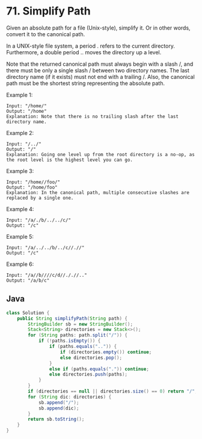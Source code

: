 # 71. Simplify Path

Given an absolute path for a file (Unix-style), simplify it. Or in other words, convert it to the canonical path.

In a UNIX-style file system, a period . refers to the current directory. Furthermore, a double period .. moves the directory up a level.

Note that the returned canonical path must always begin with a slash /, and there must be only a single slash / between two directory names. The last directory name (if it exists) must not end with a trailing /. Also, the canonical path must be the shortest string representing the absolute path.

Example 1:
```
Input: "/home/"
Output: "/home"
Explanation: Note that there is no trailing slash after the last directory name.
```
Example 2:
```
Input: "/../"
Output: "/"
Explanation: Going one level up from the root directory is a no-op, as the root level is the highest level you can go.
```
Example 3:
```
Input: "/home//foo/"
Output: "/home/foo"
Explanation: In the canonical path, multiple consecutive slashes are replaced by a single one.
```
Example 4:
```
Input: "/a/./b/../../c/"
Output: "/c"
```
Example 5:
```
Input: "/a/../../b/../c//.//"
Output: "/c"
```
Example 6:
```
Input: "/a//b////c/d//././/.."
Output: "/a/b/c"
```

## Java
```java
class Solution {
    public String simplifyPath(String path) {
        StringBuilder sb = new StringBuilder();
        Stack<String> directories = new Stack<>();
        for (String paths: path.split("/")) {
            if (!paths.isEmpty()) {
                if (paths.equals("..")) {
                    if (directories.empty()) continue;
                    else directories.pop();
                }
                else if (paths.equals(".")) continue;
                else directories.push(paths);
            }
        }
        if (directories == null || directories.size() == 0) return "/";
        for (String dic: directories) {
            sb.append("/");
            sb.append(dic);
        }
        return sb.toString();
    }
}
```
